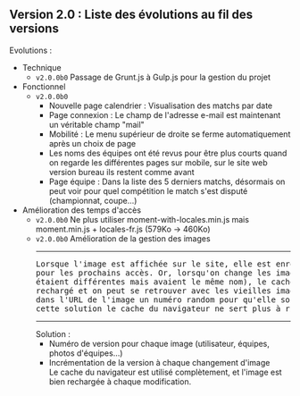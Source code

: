 <h2>Version 2.0 : Liste des évolutions au fil des versions</h2>

Evolutions :
<ul>
  <li>
    Technique
    <ul>
      <li><code>v2.0.0b0</code> Passage de Grunt.js à Gulp.js pour la gestion du projet</li>
    </ul>
  </li>
  <li>
    Fonctionnel
    <ul>
      <li>
        <code>v2.0.0b0</code>
        <ul>
          <li>Nouvelle page calendrier : Visualisation des matchs par date</li>
          <li>Page connexion : Le champ de l'adresse e-mail est maintenant un véritable champ "mail"</li>
          <li>Mobilité : Le menu supérieur de droite se ferme automatiquement après un choix de page</li>
          <li>Les noms des équipes ont été revus pour être plus courts quand on regarde les différentes pages sur mobile, sur le site web version bureau ils restent comme avant</li>
          <li>Page équipe : Dans la liste des 5 derniers matchs, désormais on peut voir pour quel compétition le match s'est disputé (championnat, coupe...)</li>
        </ul>
      </li>
    </ul>
  </li>
  <li>
    Amélioration des temps d'accès
    <ul>
      <li>
        <code>v2.0.0b0</code> Ne plus utiliser moment-with-locales.min.js mais moment.min.js + locales-fr.js (579Ko -> 460Ko)</li>
      <li>
        <code>v2.0.0b0</code> Amélioration de la gestion des images
        <hr>
        <pre>Lorsque l'image est affichée sur le site, elle est enregistrée dans le cache du navigateur 
pour les prochains accès. Or, lorsqu'on change les images (jusqu'à présent, les images 
étaient différentes mais avaient le même nom), le cache du navigateur n'est pas forcémment 
rechargé et on peut se retrouver avec les vieilles images. Pour certains cas, on rajoutait 
dans l'URL de l'image un numéro random pour qu'elle soit rechargée à chaque fois, mais avec 
cette solution le cache du navigateur ne sert plus à rien.</pre>
        <hr>
        Solution :
        <ul>
          <li>Numéro de version pour chaque image (utilisateur, équipes, photos d'équipes...)</li>
          <li>Incrémentation de la version à chaque changement d'image</li>
          Le cache du navigateur est utilisé complètement, et l'image est bien rechargée à chaque modification.
        </ul>
      </li>
    </ul>
  </li>
</ul>